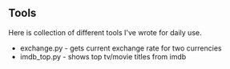 Tools
-----

Here is collection of different tools I've wrote for daily use.

* exchange.py - gets current exchange rate for two currencies
* imdb_top.py - shows top tv/movie titles from imdb
